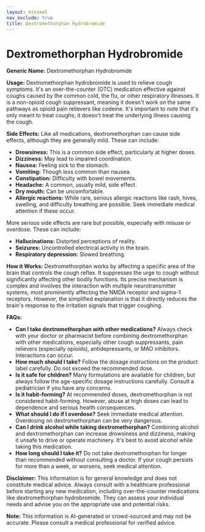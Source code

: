 ```yaml
---
layout: minimal
nav_exclude: true
title: Dextromethorphan Hydrobromide
---
```


# Dextromethorphan Hydrobromide

**Generic Name:** Dextromethorphan Hydrobromide

**Usage:** Dextromethorphan hydrobromide is used to relieve cough symptoms. It's an over-the-counter (OTC) medication effective against coughs caused by the common cold, the flu, or other respiratory illnesses.  It is a non-opioid cough suppressant, meaning it doesn't work on the same pathways as opioid pain relievers like codeine.  It's important to note that it's only meant to treat coughs; it doesn't treat the underlying illness causing the cough.

**Side Effects:**  Like all medications, dextromethorphan can cause side effects, although they are generally mild.  These can include:

* **Drowsiness:** This is a common side effect, particularly at higher doses.
* **Dizziness:**  May lead to impaired coordination.
* **Nausea:** Feeling sick to the stomach.
* **Vomiting:**  Though less common than nausea.
* **Constipation:** Difficulty with bowel movements.
* **Headache:**  A common, usually mild, side effect.
* **Dry mouth:**  Can be uncomfortable.
* **Allergic reactions:** While rare, serious allergic reactions like rash, hives, swelling, and difficulty breathing are possible.  Seek immediate medical attention if these occur.

More serious side effects are rare but possible, especially with misuse or overdose.  These can include:

* **Hallucinations:** Distorted perceptions of reality.
* **Seizures:**  Uncontrolled electrical activity in the brain.
* **Respiratory depression:** Slowed breathing.


**How it Works:** Dextromethorphan works by affecting a specific area of the brain that controls the cough reflex.  It suppresses the urge to cough without significantly affecting other bodily functions. Its precise mechanism is complex and involves the interaction with multiple neurotransmitter systems, most prominently affecting the NMDA receptor and sigma-1 receptors.  However, the simplified explanation is that it directly reduces the brain's response to the irritation signals that trigger coughing.

**FAQs:**

* **Can I take dextromethorphan with other medications?**  Always check with your doctor or pharmacist before combining dextromethorphan with other medications, especially other cough suppressants, pain relievers (especially opioids), antidepressants, or MAO inhibitors.  Interactions can occur.
* **How much should I take?** Follow the dosage instructions on the product label carefully.  Do not exceed the recommended dose.
* **Is it safe for children?**  Many formulations are available for children, but always follow the age-specific dosage instructions carefully. Consult a pediatrician if you have any concerns.
* **Is it habit-forming?**  At recommended doses, dextromethorphan is not considered habit-forming.  However, abuse at high doses can lead to dependence and serious health consequences.
* **What should I do if I overdose?**  Seek immediate medical attention.  Overdosing on dextromethorphan can be very dangerous.
* **Can I drink alcohol while taking dextromethorphan?**  Combining alcohol and dextromethorphan can increase drowsiness and dizziness, making it unsafe to drive or operate machinery.  It's best to avoid alcohol while taking this medication.
* **How long should I take it?**  Do not take dextromethorphan for longer than recommended without consulting a doctor.  If your cough persists for more than a week, or worsens, seek medical attention.


**Disclaimer:** This information is for general knowledge and does not constitute medical advice.  Always consult with a healthcare professional before starting any new medication, including over-the-counter medications like dextromethorphan hydrobromide. They can assess your individual needs and advise you on the appropriate use and potential risks.


**Note:** This information is AI-generated or crowd-sourced and may not be accurate. Please consult a medical professional for verified advice.